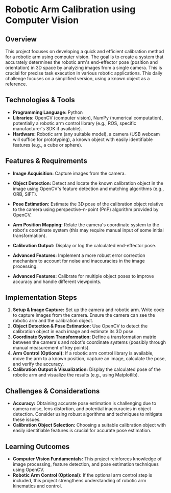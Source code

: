 # Robotic Arm Calibration using Computer Vision

## Overview

This project focuses on developing a quick and efficient calibration method for a robotic arm using computer vision.  The goal is to create a system that accurately determines the robotic arm's end-effector pose (position and orientation) in 3D space by analyzing images from a single camera. This is crucial for precise task execution in various robotic applications.  This daily challenge focuses on a simplified version, using a known object as a reference.

## Technologies & Tools

* **Programming Language:** Python
* **Libraries:** OpenCV (computer vision), NumPy (numerical computation), potentially a robotic arm control library (e.g., ROS, specific manufacturer's SDK if available).
* **Hardware:** Robotic arm (any suitable model), a camera (USB webcam will suffice for prototyping), a known object with easily identifiable features (e.g., a cube or sphere).


## Features & Requirements

- **Image Acquisition:** Capture images from the camera.
- **Object Detection:** Detect and locate the known calibration object in the image using OpenCV's feature detection and matching algorithms (e.g., ORB, SIFT).
- **Pose Estimation:** Estimate the 3D pose of the calibration object relative to the camera using perspective-n-point (PnP) algorithm provided by OpenCV.
- **Arm Position Mapping:**  Relate the camera's coordinate system to the robot's coordinate system (this may require manual input of some initial transformation).
- **Calibration Output:** Display or log the calculated end-effector pose.

- **Advanced Features:** Implement a more robust error correction mechanism to account for noise and inaccuracies in the image processing.
- **Advanced Features:**  Calibrate for multiple object poses to improve accuracy and handle different viewpoints.

## Implementation Steps

1. **Setup & Image Capture:** Set up the camera and robotic arm. Write code to capture images from the camera. Ensure the camera can see the robotic arm and the calibration object.
2. **Object Detection & Pose Estimation:** Use OpenCV to detect the calibration object in each image and estimate its 3D pose.
3. **Coordinate System Transformation:** Define a transformation matrix between the camera's and robot's coordinate systems (possibly through manual measurement of key points).
4. **Arm Control (Optional):**  If a robotic arm control library is available, move the arm to a known position, capture an image, calculate the pose, and verify the accuracy.
5. **Calibration Output & Visualization:** Display the calculated pose of the robotic arm and visualize the results (e.g., using Matplotlib).

## Challenges & Considerations

- **Accuracy:** Obtaining accurate pose estimation is challenging due to camera noise, lens distortion, and potential inaccuracies in object detection. Consider using robust algorithms and techniques to mitigate these issues.
- **Calibration Object Selection:** Choosing a suitable calibration object with easily identifiable features is crucial for accurate pose estimation.


## Learning Outcomes

- **Computer Vision Fundamentals:** This project reinforces knowledge of image processing, feature detection, and pose estimation techniques using OpenCV.
- **Robotic Arm Control (Optional):**  If the optional arm control step is included, this project strengthens understanding of robotic arm kinematics and control.

